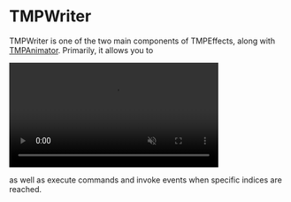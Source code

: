 # TMPWriter

TMPWriter is one of the two main components of TMPEffects, along with [TMPAnimator](tmpanimator.html).
Primarily, it allows you to

<video style="min-width: 300px; max-width: 2000px; width:75%; height:auto;" src="../videos/writetext3.mp4" width="320" height="240" autoplay loop muted>
  Your browser does not support the video tag.
</video>

as well as execute commands and invoke events when specific indices are reached.

